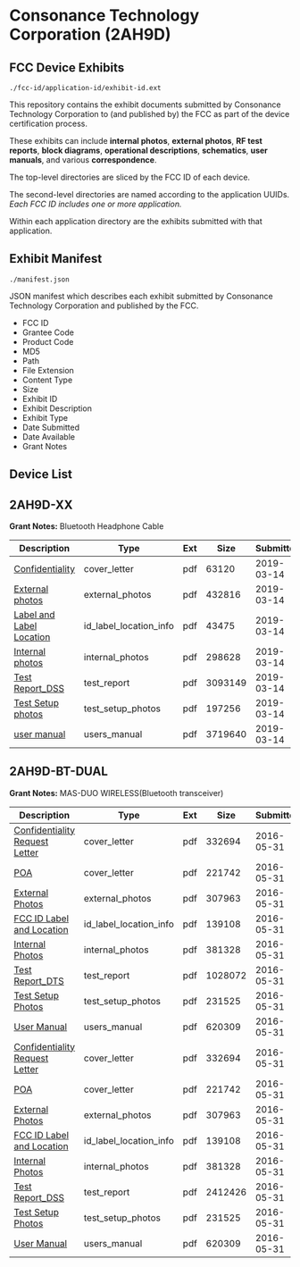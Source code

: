 # Consonance Technology Corporation (2AH9D)
## FCC Device Exhibits

```
./fcc-id/application-id/exhibit-id.ext
```

This repository contains the exhibit documents submitted by Consonance Technology Corporation to (and published by) the FCC as part of the device certification process.

These exhibits can include **internal photos**, **external photos**, **RF test reports**, **block diagrams**, **operational descriptions**, **schematics**, **user manuals**, and various **correspondence**.

The top-level directories are sliced by the FCC ID of each device.

The second-level directories are named according to the application UUIDs. *Each FCC ID includes one or more application.*

Within each application directory are the exhibits submitted with that application. 

## Exhibit Manifest

```
./manifest.json
```

JSON manifest which describes each exhibit submitted by Consonance Technology Corporation and published by the FCC.

- FCC ID
- Grantee Code
- Product Code
- MD5
- Path
- File Extension
- Content Type
- Size
- Exhibit ID
- Exhibit Description
- Exhibit Type
- Date Submitted
- Date Available
- Grant Notes

## Device List
## 2AH9D-XX
**Grant Notes:** Bluetooth Headphone Cable

| Description | Type | Ext | Size | Submitted | Available |
| ----------- | ---- | --- | ---- | --------- | --------- |
| [Confidentiality](2AH9D-XX/ff961325280173c31713c7a33457126c/4200287.pdf) | cover_letter | pdf | 63120 | 2019-03-14 | 2019-03-14 |
| [External photos](2AH9D-XX/ff961325280173c31713c7a33457126c/4200288.pdf) | external_photos | pdf | 432816 | 2019-03-14 | 2019-03-14 |
| [Label and Label Location](2AH9D-XX/ff961325280173c31713c7a33457126c/4200290.pdf) | id_label_location_info | pdf | 43475 | 2019-03-14 | 2019-03-14 |
| [Internal photos](2AH9D-XX/ff961325280173c31713c7a33457126c/4200289.pdf) | internal_photos | pdf | 298628 | 2019-03-14 | 2019-03-14 |
| [Test Report_DSS](2AH9D-XX/ff961325280173c31713c7a33457126c/4200293.pdf) | test_report | pdf | 3093149 | 2019-03-14 | 2019-03-14 |
| [Test Setup photos](2AH9D-XX/ff961325280173c31713c7a33457126c/4200292.pdf) | test_setup_photos | pdf | 197256 | 2019-03-14 | 2019-03-14 |
| [user manual](2AH9D-XX/ff961325280173c31713c7a33457126c/4200291.pdf) | users_manual | pdf | 3719640 | 2019-03-14 | 2019-03-14 |
## 2AH9D-BT-DUAL
**Grant Notes:** MAS-DUO WIRELESS(Bluetooth transceiver)

| Description | Type | Ext | Size | Submitted | Available |
| ----------- | ---- | --- | ---- | --------- | --------- |
| [Confidentiality Request Letter](2AH9D-BT-DUAL/79e0dfb5322f2c731e94bf62d09e4558/3010258.pdf) | cover_letter | pdf | 332694 | 2016-05-31 | 2016-05-31 |
| [POA](2AH9D-BT-DUAL/79e0dfb5322f2c731e94bf62d09e4558/3010259.pdf) | cover_letter | pdf | 221742 | 2016-05-31 | 2016-05-31 |
| [External Photos](2AH9D-BT-DUAL/79e0dfb5322f2c731e94bf62d09e4558/3010260.pdf) | external_photos | pdf | 307963 | 2016-05-31 | 2016-05-31 |
| [FCC ID Label and Location](2AH9D-BT-DUAL/79e0dfb5322f2c731e94bf62d09e4558/3010262.pdf) | id_label_location_info | pdf | 139108 | 2016-05-31 | 2016-05-31 |
| [Internal Photos](2AH9D-BT-DUAL/79e0dfb5322f2c731e94bf62d09e4558/3010261.pdf) | internal_photos | pdf | 381328 | 2016-05-31 | 2016-05-31 |
| [Test Report_DTS](2AH9D-BT-DUAL/79e0dfb5322f2c731e94bf62d09e4558/3010263.pdf) | test_report | pdf | 1028072 | 2016-05-31 | 2016-05-31 |
| [Test Setup Photos](2AH9D-BT-DUAL/79e0dfb5322f2c731e94bf62d09e4558/3010264.pdf) | test_setup_photos | pdf | 231525 | 2016-05-31 | 2016-05-31 |
| [User Manual](2AH9D-BT-DUAL/79e0dfb5322f2c731e94bf62d09e4558/3010265.pdf) | users_manual | pdf | 620309 | 2016-05-31 | 2016-05-31 |
| [Confidentiality Request Letter](2AH9D-BT-DUAL/a112d8e3e843a4362e337f9f91d0a787/3010258.pdf) | cover_letter | pdf | 332694 | 2016-05-31 | 2016-05-31 |
| [POA](2AH9D-BT-DUAL/a112d8e3e843a4362e337f9f91d0a787/3010259.pdf) | cover_letter | pdf | 221742 | 2016-05-31 | 2016-05-31 |
| [External Photos](2AH9D-BT-DUAL/a112d8e3e843a4362e337f9f91d0a787/3010260.pdf) | external_photos | pdf | 307963 | 2016-05-31 | 2016-05-31 |
| [FCC ID Label and Location](2AH9D-BT-DUAL/a112d8e3e843a4362e337f9f91d0a787/3010262.pdf) | id_label_location_info | pdf | 139108 | 2016-05-31 | 2016-05-31 |
| [Internal Photos](2AH9D-BT-DUAL/a112d8e3e843a4362e337f9f91d0a787/3010261.pdf) | internal_photos | pdf | 381328 | 2016-05-31 | 2016-05-31 |
| [Test Report_DSS](2AH9D-BT-DUAL/a112d8e3e843a4362e337f9f91d0a787/3010274.pdf) | test_report | pdf | 2412426 | 2016-05-31 | 2016-05-31 |
| [Test Setup Photos](2AH9D-BT-DUAL/a112d8e3e843a4362e337f9f91d0a787/3010264.pdf) | test_setup_photos | pdf | 231525 | 2016-05-31 | 2016-05-31 |
| [User Manual](2AH9D-BT-DUAL/a112d8e3e843a4362e337f9f91d0a787/3010265.pdf) | users_manual | pdf | 620309 | 2016-05-31 | 2016-05-31 |
